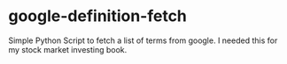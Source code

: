 # google-definition-fetch
Simple Python Script to fetch a list of terms from google. I needed this for my stock market investing book.
